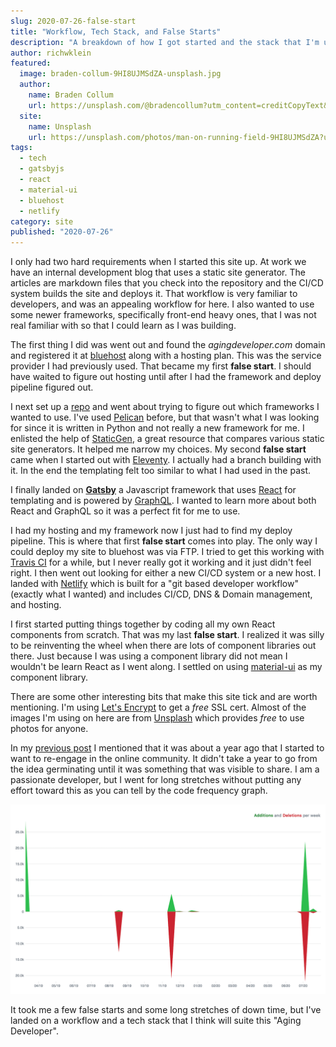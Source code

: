 ```yaml
---
slug: 2020-07-26-false-start
title: "Workflow, Tech Stack, and False Starts"
description: "A breakdown of how I got started and the stack that I'm using"
author: richwklein
featured:
  image: braden-collum-9HI8UJMSdZA-unsplash.jpg
  author:
    name: Braden Collum
    url: https://unsplash.com/@bradencollum?utm_content=creditCopyText&utm_medium=referral&utm_source=unsplash
  site:
    name: Unsplash
    url: https://unsplash.com/photos/man-on-running-field-9HI8UJMSdZA?utm_content=creditCopyText&utm_medium=referral&utm_source=unsplash
tags:
  - tech
  - gatsbyjs
  - react
  - material-ui
  - bluehost
  - netlify
category: site
published: "2020-07-26"
---
```


I only had two hard requirements when I started this site up. At work we have an internal development blog that uses a static site generator. The articles are markdown files that you check into the repository and the CI/CD system builds the site and deploys it. That workflow is very familiar to developers, and was an appealing workflow for here. I also wanted to use some newer frameworks, specifically front-end heavy ones, that I was not real familiar with so that I could learn as I was building. 

The first thing I did was went out and found the *agingdeveloper.com* domain and registered it at [bluehost](https://www.bluehost.com/) along with a hosting plan. This was the service provider I had previously used. That became my first **false start**. I should have waited to figure out hosting until after I had the framework and deploy pipeline figured out.

I next set up a [repo](https://github.com/richwklein/agingdeveloper) and went about trying to figure out which frameworks I wanted to use. I've used [Pelican](https://docs.getpelican.com/en/stable/index.html) before, but that wasn't what I was looking for since it is written in Python and not really a new framework for me. I enlisted the help of [StaticGen](https://www.staticgen.com/), a great resource that compares various static site generators. It helped me narrow my choices. My second **false start** came when I started out with [Eleventy](https://www.11ty.dev/). I actually had a branch building with it. In the end the templating felt too similar to what I had used in the past. 

I finally landed on **[Gatsby](http://gatsbyjs.org/)** a Javascript framework that uses [React](https://reactjs.org/) for templating and is powered by [GraphQL](https://graphql.org/). I wanted to learn more about both React and GraphQL so it was a perfect fit for me to use.  

I had my hosting and my framework now I just had to find my deploy pipeline. This is where that first **false start** comes into play. The only way I could deploy my site to bluehost was via FTP. I tried to get this working with 
[Travis CI](https://travis-ci.org/) for a while, but I never really got it working and it just didn't feel right. I then went out looking for either a new CI/CD system or a new host. I landed with [Netlify](https://www.netlify.com/) which is built for a "git based developer workflow" (exactly what I wanted) and includes CI/CD, DNS & Domain management, and hosting.

I first started putting things together by coding all my own React components from scratch. That was my last **false start**. I realized it was silly to be reinventing the wheel when there are lots of component libraries out there. 
Just because I was using a component library did not mean I wouldn't be learn React as I went along. I settled on using [material-ui](https://material-ui.com/) as my component library.

There are some other interesting bits that make this site tick and are worth mentioning. I'm using [Let's Encrypt](https://letsencrypt.org/) to get a *free* SSL cert. Almost of the images I'm using on here are from [Unsplash](https://unsplash.com/) which provides *free* to use photos for anyone.

In my [previous post](/article/2020/07/21/intro) I mentioned that it was about a year ago that I started to want to re-engage in the online community. It didn't take a year to go from the idea germinating until it was something that 
was visible to share. I am a passionate developer, but I went for long stretches without putting any effort toward this as you can tell by the code frequency graph.

![Code Frequency](agingdeveloper-codfrequency-july-2020.png)

It took me a few false starts and some long stretches of down time, but I've landed on a workflow and a tech stack that I think will suite this "Aging Developer".
